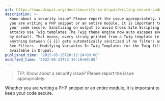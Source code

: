 ```yaml
---
url: https://www.drupal.org/docs/security-in-drupal/writing-secure-code-for-drupal
description: >-
  Know about a security issue? Please report the issue appropriately. Whether
  you are writing a PHP snippet or an entire module, it is important to keep
  your code secure. Sanitizing on output to avoid Cross Site Scripting (XSS)
  attacks Use Twig templates The Twig theme engine now auto escapes everything
  by default. That means, every string printed from a Twig template (e.g.
  anything between {{ }}) gets automatically sanitized if no filters are used.
  See Filters - Modifying Variables In Twig Templates for the Twig filters
  available in Drupal.
published_time: '2015-05-15T20:12:24+00:00'
modified_time: '2022-08-23T22:19:10+00:00'
---
```

<!-- note-tip -->
> TIP: Know about a security issue? Please report the issue appropriately.

Whether you are writing a PHP snippet or an entire module, it is important to keep your code secure.